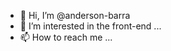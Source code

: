 - 👋 Hi, I’m @anderson-barra
- 👀 I’m interested in the front-end ...
- 📫 How to reach me ...

<!---
anderson-barra/anderson-barra is a ✨ special ✨ repository because its `README.md` (this file) appears on your GitHub profile.
You can click the Preview link to take a look at your changes.
--->
